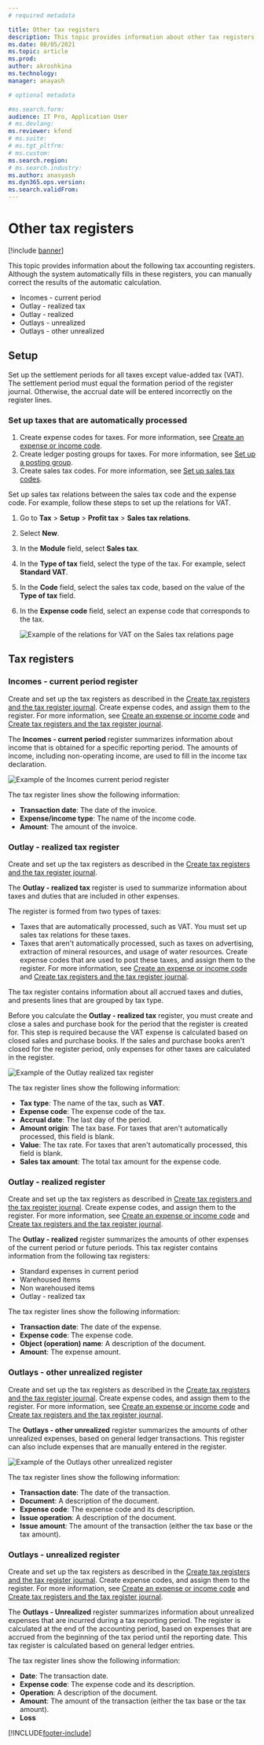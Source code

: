 ```yaml
---
# required metadata

title: Other tax registers
description: This topic provides information about other tax registers.
ms.date: 08/05/2021
ms.topic: article
ms.prod: 
author: akroshkina
ms.technology: 
manager: anayash

# optional metadata

#ms.search.form:
audience: IT Pro, Application User
# ms.devlang: 
ms.reviewer: kfend
# ms.suite: 
# ms.tgt_pltfrm: 
# ms.custom: 
ms.search.region: 
# ms.search.industry: 
ms.author: anasyash
ms.dyn365.ops.version: 
ms.search.validFrom: 
---
```



# Other tax registers

[!include [banner](../includes/banner.md)]

This topic provides information about the following tax accounting registers. Although the system automatically fills in these registers, you can manually correct the results of the automatic calculation.

- Incomes - current period
- Outlay - realized tax
- Outlay - realized
- Outlays - unrealized
- Outlays - other unrealized

## Setup

Set up the settlement periods for all taxes except value-added tax (VAT). The settlement period must equal the formation period of the register journal. Otherwise, the accrual date will be entered incorrectly on the register lines.

### Set up taxes that are automatically processed

1. Create expense codes for taxes. For more information, see [Create an expense or income code](rus-expense-and-income-codes.md#create-an-expense-or-income-code).
2. Create ledger posting groups for taxes. For more information, see [Set up a posting group](rus-local-specific-posting-sales-vat.md#set-up-a-posting-group).
3. Create sales tax codes. For more information, see [Set up sales tax codes](../general-ledger/tasks/set-up-sales-tax-codes.md).

Set up sales tax relations between the sales tax code and the expense code. For example, follow these steps to set up the relations for VAT.

1. Go to **Tax** > **Setup** > **Profit tax** > **Sales tax relations**.
2. Select **New**.
3. In the **Module** field, select **Sales tax**.
4. In the **Type of tax** field, select the type of the tax. For example, select **Standard VAT**.
5. In the **Code** field, select the sales tax code, based on the value of the **Type of tax** field.
6. In the **Expense code** field, select an expense code that corresponds to the tax.

      ![Example of the relations for VAT on the Sales tax relations page](media/rus-other-tax-1.png)

## Tax registers

### Incomes - current period register

Create and set up the tax registers as described in the [Create tax registers and the tax register journal](rus-profit-tax-registers.md#create-a-tax-register). Create expense codes, and assign them to the register. For more information, see [Create an expense or income code](rus-expense-and-income-codes.md#create-an-expense-or-income-code) and [Create tax registers and the tax register journal](rus-profit-tax-registers.md#set-up-expense-and-income-codes-for-the-tax-register).

The **Incomes - current period** register summarizes information about income that is obtained for a specific reporting period. The amounts of income, including non-operating income, are used to fill in the income tax declaration.

  ![Example of the Incomes   current period register](media/rus-other-tax-2.png)

The tax register lines show the following information:

- **Transaction date**: The date of the invoice.
- **Expense/income type**: The name of the income code.
- **Amount**: The amount of the invoice.

### Outlay - realized tax register

Create and set up the tax registers as described in the [Create tax registers and the tax register journal](rus-profit-tax-registers.md#create-a-tax-register).

The **Outlay - realized tax** register is used to summarize information about taxes and duties that are included in other expenses.

The register is formed from two types of taxes:

  - Taxes that are automatically processed, such as VAT. You must set up sales tax relations for these taxes.
  - Taxes that aren't automatically processed, such as taxes on advertising, extraction of mineral resources, and usage of water resources. Create expense codes that are used to post these taxes, and assign them to the register. For more information, see [Create an expense or income code](rus-expense-and-income-codes.md#create-an-expense-or-income-code) and [Create tax registers and the tax register journal](rus-profit-tax-registers.md#set-up-expense-and-income-codes-for-the-tax-register).

The tax register contains information about all accrued taxes and duties, and presents lines that are grouped by tax type.

Before you calculate the **Outlay - realized tax** register, you must create and close a sales and purchase book for the period that the register is created for. This step is required because the VAT expense is calculated based on closed sales and purchase books. If the sales and purchase books aren't closed for the register period, only expenses for other taxes are calculated in the register.

  ![Example of the Outlay   realized tax register](media/rus-other-tax-3.png)

The tax register lines show the following information:

  - **Tax type**: The name of the tax, such as **VAT**.
  - **Expense code**: The expense code of the tax.
  - **Accrual date**: The last day of the period.
  - **Amount origin**: The tax base. For taxes that aren't automatically processed, this field is blank.
  - **Value**: The tax rate. For taxes that aren't automatically processed, this field is blank.
  - **Sales tax amount**: The total tax amount for the expense code.

### Outlay - realized register

Create and set up the tax registers as described in [Create tax registers and the tax register journal](rus-profit-tax-registers.md#create-a-tax-register). Create expense codes, and assign them to the register. For more information, see [Create an expense or income code](rus-expense-and-income-codes.md#create-an-expense-or-income-code) and [Create tax registers and the tax register journal](rus-profit-tax-registers.md#set-up-expense-and-income-codes-for-the-tax-register).

The **Outlay - realized** register summarizes the amounts of other expenses of the current period or future periods.
This tax register contains information from the following tax registers:

  - Standard expenses in current period
  - Warehoused items
  - Non warehoused items
  - Outlay - realized tax

The tax register lines show the following information:

  - **Transaction date**: The date of the expense.
  - **Expense code**: The expense code.
  - **Object (operation) name**: A description of the document.
  - **Amount**: The expense amount.

### Outlays - other unrealized register

Create and set up the tax registers as described in the [Create tax registers and the tax register journal](rus-profit-tax-registers.md#create-a-tax-register). Create expense codes, and assign them to the register. For more information, see [Create an expense or income code](rus-expense-and-income-codes.md#create-an-expense-or-income-code) and [Create tax registers and the tax register journal](rus-profit-tax-registers.md#set-up-expense-and-income-codes-for-the-tax-register).

The **Outlays - other unrealized** register summarizes the amounts of other unrealized expenses, based on general ledger transactions. This register can also include expenses that are manually entered in the register.

  ![Example of the Outlays   other unrealized register](media/rus-other-tax-4.png)

The tax register lines show the following information:

- **Transaction date**: The date of the transaction.
- **Document**: A description of the document.
- **Expense code**: The expense code and its description.
- **Issue operation**: A description of the document.
- **Issue amount**: The amount of the transaction (either the tax base or the tax amount).

### Outlays - unrealized register

Create and set up the tax registers as described in the [Create tax registers and the tax register journal](rus-profit-tax-registers.md#create-a-tax-register). Create expense codes, and assign them to the register. For more information, see [Create an expense or income code](rus-expense-and-income-codes.md#create-an-expense-or-income-code) and [Create tax registers and the tax register journal](rus-profit-tax-registers.md#set-up-expense-and-income-codes-for-the-tax-register).

The **Outlays - Unrealized** register summarizes information about unrealized expenses that are incurred during a tax reporting period. The register is calculated at the end of the accounting period, based on expenses that are accrued from the beginning of the tax period until the reporting date. This tax register is calculated based on general ledger entries.

The tax register lines show the following information:

  - **Date**: The transaction date.
  - **Expense code**: The expense code and its description.
  - **Operation**: A description of the document.
  - **Amount**: The amount of the transaction (either the tax base or the tax amount).
  - **Loss**


[!INCLUDE[footer-include](../../includes/footer-banner.md)]
